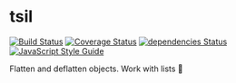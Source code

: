 # tsil

[![Build Status](https://travis-ci.org/sospedra/tsil.svg?branch=master)](https://travis-ci.org/sospedra/tsil)
[![Coverage Status](https://coveralls.io/repos/github/sospedra/tsil/badge.svg?branch=master)](https://coveralls.io/github/sospedra/tsil?branch=master)
[![dependencies Status](https://david-dm.org/sospedra/tsil/status.svg)](https://david-dm.org/sospedra/tsil)
[![JavaScript Style Guide](https://img.shields.io/badge/code_style-standard-brightgreen.svg)](https://standardjs.com)


Flatten and deflatten objects. Work with lists 📝
